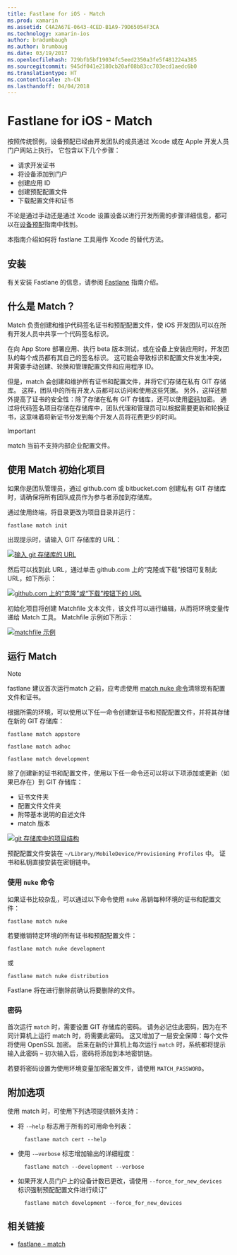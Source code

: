 ```yaml
---
title: Fastlane for iOS - Match
ms.prod: xamarin
ms.assetid: C4A2A67E-0643-4CED-B1A9-79D65054F3CA
ms.technology: xamarin-ios
author: bradumbaugh
ms.author: brumbaug
ms.date: 03/19/2017
ms.openlocfilehash: 729bfb5bf19034fc5eed2350a3fe5f481224a385
ms.sourcegitcommit: 945df041e2180cb20af08b83cc703ecd1aedc6b0
ms.translationtype: HT
ms.contentlocale: zh-CN
ms.lasthandoff: 04/04/2018
---
```

# <a name="fastlane-for-ios---match"></a>Fastlane for iOS - Match

按照传统惯例，设备预配已经由开发团队的成员通过 Xcode 或在 Apple 开发人员门户网站上执行。 它包含以下几个步骤：

- 请求开发证书
- 将设备添加到门户
- 创建应用 ID
- 创建预配配置文件
- 下载配置文件和证书

不论是通过手动还是通过 Xcode 设置设备以进行开发所需的步骤详细信息，都可以在[设备预配](~/ios/get-started/installation/device-provisioning/index.md)指南中找到。

本指南介绍如何将 fastlane 工具用作 Xcode 的替代方法。

## <a name="installation"></a>安装

有关安装 Fastlane 的信息，请参阅 [Fastlane](~/ios/deploy-test/provisioning/fastlane/index.md#Installation) 指南介绍。

<a name="whatismatch" />

## <a name="what-is-match"></a>什么是 Match？

Match 负责创建和维护代码签名证书和预配配置文件，使 iOS 开发团队可以在所有开发人员中共享一个代码签名标识。

在向 App Store 部署应用、执行 beta 版本测试，或在设备上安装应用时，开发团队的每个成员都有其自己的签名标识。 这可能会导致标识和配置文件发生冲突，并需要手动创建、轮换和管理配置文件和应用程序 ID。

但是，match 会创建和维护所有证书和配置文件，并将它们存储在私有 GIT 存储库。 这样，团队中的所有开发人员都可以访问和使用这些凭据。 另外，这样还额外提高了证书的安全性：除了存储在私有 GIT 存储库，还可以使用[密码](#passphrase)加密。 通过将代码签名项目存储在存储库中，团队代理和管理员可以根据需要更新和轮换证书，这意味着将新证书分发到每个开发人员将花费更少的时间。

> [!IMPORTANT]
> match 当前不支持内部企业配置文件。

<a name="initializing" />

## <a name="initializing-your-project-with-match"></a>使用 Match 初始化项目

如果你是团队管理员，通过 github.com 或 bitbucket.com 创建私有 GIT 存储库时，请确保将所有团队成员作为参与者添加到存储库。

通过使用终端，将目录更改为项目目录并运行：

    fastlane match init

出现提示时，请输入 GIT 存储库的 URL：

 [![](match-images/fastlane-image7.png "输入 git 存储库的 URL")](match-images/fastlane-image7.png#lightbox)

然后可以找到此 URL，通过单击 github.com 上的“克隆或下载”按钮可复制此 URL，如下所示：

[![](match-images/fastlane-image6.png "github.com 上的“克隆”或“下载”按钮下的 URL")](match-images/fastlane-image6.png#lightbox)

初始化项目将创建 Matchfile 文本文件，该文件可以进行编辑，从而将环境变量传递给 Match 工具。 Matchfile 示例如下所示：

[![](match-images/fastlane-image8.png "matchfile 示例")](match-images/fastlane-image8.png#lightbox)

<a name="running" />

## <a name="running-match"></a>运行 Match

> [!NOTE]
> fastlane 建议首次运行match 之前，应考虑使用 [match nuke 命令](#using)清除现有配置文件和证书。

根据所需的环境，可以使用以下任一命令创建新证书和预配配置文件，并将其存储在新的 GIT 存储库：

    fastlane match appstore

    fastlane match adhoc

    fastlane match development

除了创建新的证书和配置文件，使用以下任一命令还可以将以下项添加或更新（如果已存在）到 GIT 存储库：

- 证书文件夹
- 配置文件文件夹
- 附带基本说明的自述文件
- match 版本

[![](match-images/fastlane-image9.png "git 存储库中的项目结构")](match-images/fastlane-image9.png#lightbox)

预配配置文件安装在 `~/Library/MobileDevice/Provisioning Profiles` 中。 证书和私钥直接安装在密钥链中。

<a name="using" />

### <a name="using-the-nuke-command"></a>使用 `nuke` 命令

如果证书比较杂乱，可以通过以下命令使用 `nuke` 吊销每种环境的证书和配置文件：

    fastlane match nuke

若要撤销特定环境的所有证书和预配配置文件：

    fastlane match nuke development

 或

    fastlane match nuke distribution

Fastlane 将在进行删除前确认将要删除的文件。

<a name="passphrase" />

### <a name="passphrase"></a>密码

首次运行 `match` 时，需要设置 GIT 存储库的密码。 请务必记住此密码，因为在不同计算机上运行 match 时，将需要此密码。 这又增加了一层安全保障：每个文件将使用 OpenSSL 加密。 后来在新的计算机上每次运行 `match` 时，系统都将提示输入此密码 – 初次输入后，密码将添加到本地密钥链。

若要将密码设置为使用环境变量加密配置文件，请使用 `MATCH_PASSWORD`。

<a name="options" />

## <a name="additional-options"></a>附加选项

使用 match 时，可使用下列选项提供额外支持：

- 将 `-–help` 标志用于所有的可用命令列表：

        fastlane match cert --help

- 使用 `-–verbose` 标志增加输出的详细程度：

        fastlane match --development --verbose

- 如果开发人员门户上的设备计数已更改，请使用 `--force_for_new_devices` 标识强制预配配置文件进行续订”

        fastlane match development --force_for_new_devices

## <a name="related-links"></a>相关链接

- [fastlane - match](https://github.com/fastlane/fastlane/blob/master/match/README.md)

